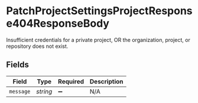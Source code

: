 # PatchProjectSettingsProjectResponse404ResponseBody

Insufficient credentials for a private project, OR the organization, project, or repository does not exist.


## Fields

| Field              | Type               | Required           | Description        |
| ------------------ | ------------------ | ------------------ | ------------------ |
| `message`          | *string*           | :heavy_minus_sign: | N/A                |